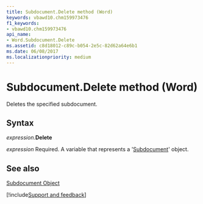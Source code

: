 ```yaml
---
title: Subdocument.Delete method (Word)
keywords: vbawd10.chm159973476
f1_keywords:
- vbawd10.chm159973476
api_name:
- Word.Subdocument.Delete
ms.assetid: c8d18012-c89c-b054-2e5c-82d62a64e6b1
ms.date: 06/08/2017
ms.localizationpriority: medium
---
```



# Subdocument.Delete method (Word)

Deletes the specified subdocument.


## Syntax

_expression_.**Delete**

_expression_ Required. A variable that represents a '[Subdocument](Word.Subdocument.md)' object.


## See also


[Subdocument Object](Word.Subdocument.md)

[!include[Support and feedback](~/includes/feedback-boilerplate.md)]